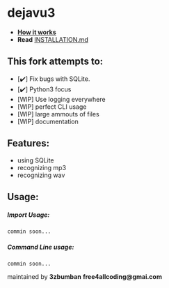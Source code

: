 # dejavu3
* [**How it works**](http://willdrevo.com/fingerprinting-and-audio-recognition-with-python/)
* **Read** [INSTALLATION.md](INSTALLATION.md)
## This fork attempts to:
* [:heavy_check_mark:] Fix bugs with SQLite.
* [:heavy_check_mark:] Python3 focus
* [WIP] Use logging everywhere
* [WIP] perfect CLI usage
* [WIP] large ammouts of files
* [WIP] documentation

## Features:
- using SQLite
- recognizing mp3
- recognizing wav

## Usage:
##### Import Usage:
`commin soon...`    <br>
##### Command Line usage:
`commin soon...`    <br>

maintained by **3zbumban** __free4allcoding@gmai.com__
